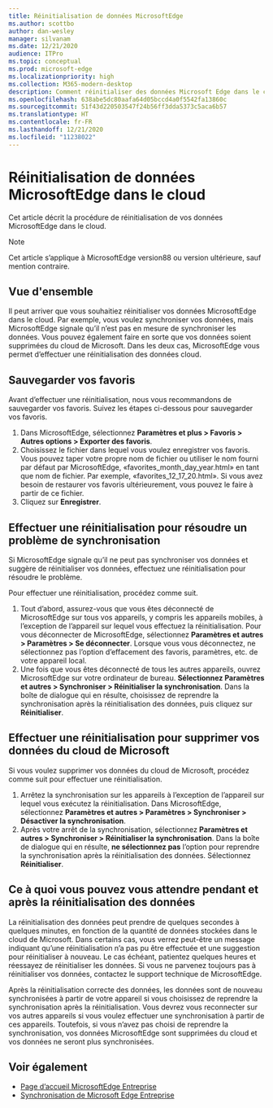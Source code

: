 ```yaml
---
title: Réinitialisation de données MicrosoftEdge
ms.author: scottbo
author: dan-wesley
manager: silvanam
ms.date: 12/21/2020
audience: ITPro
ms.topic: conceptual
ms.prod: microsoft-edge
ms.localizationpriority: high
ms.collection: M365-modern-desktop
description: Comment réinitialiser des données Microsoft Edge dans le cloud
ms.openlocfilehash: 638abe5dc80aafa64d05bccd4a0f5542fa13860c
ms.sourcegitcommit: 51f43d220503547f24b56ff3dda5373c5aca6b57
ms.translationtype: HT
ms.contentlocale: fr-FR
ms.lasthandoff: 12/21/2020
ms.locfileid: "11238022"
---
```

# Réinitialisation de données MicrosoftEdge dans le cloud

Cet article décrit la procédure de réinitialisation de vos données MicrosoftEdge dans le cloud.

> [!NOTE]
> Cet article s’applique à MicrosoftEdge version88 ou version ultérieure, sauf mention contraire.

## Vue d'ensemble

Il peut arriver que vous souhaitiez réinitialiser vos données MicrosoftEdge dans le cloud. Par exemple, vous voulez synchroniser vos données, mais MicrosoftEdge signale qu’il n’est pas en mesure de synchroniser les données. Vous pouvez également faire en sorte que vos données soient supprimées du cloud de Microsoft. Dans les deux cas, MicrosoftEdge vous permet d’effectuer une réinitialisation des données cloud.

## Sauvegarder vos favoris

Avant d’effectuer une réinitialisation, nous vous recommandons de sauvegarder vos favoris. Suivez les étapes ci-dessous pour sauvegarder vos favoris.

1. Dans MicrosoftEdge, sélectionnez **Paramètres et plus > Favoris > Autres options > Exporter des favoris**.
2. Choisissez le fichier dans lequel vous voulez enregistrer vos favoris. Vous pouvez taper votre propre nom de fichier ou utiliser le nom fourni par défaut par MicrosoftEdge, «favorites_month_day_year.html» en tant que nom de fichier. Par exemple, «favorites_12_17_20.html». Si vous avez besoin de restaurer vos favoris ultérieurement, vous pouvez le faire à partir de ce fichier.
3. Cliquez sur **Enregistrer**.

## Effectuer une réinitialisation pour résoudre un problème de synchronisation

Si MicrosoftEdge signale qu’il ne peut pas synchroniser vos données et suggère de réinitialiser vos données, effectuez une réinitialisation pour résoudre le problème.

Pour effectuer une réinitialisation, procédez comme suit.

1. Tout d’abord, assurez-vous que vous êtes déconnecté de MicrosoftEdge sur tous vos appareils, y compris les appareils mobiles, à l’exception de l’appareil sur lequel vous effectuez la réinitialisation. Pour vous déconnecter de MicrosoftEdge, sélectionnez **Paramètres et autres > Paramètres > Se déconnecter**. Lorsque vous vous déconnectez, ne sélectionnez pas l’option d’effacement des favoris, paramètres, etc. de votre appareil local.
2. Une fois que vous êtes déconnecté de tous les autres appareils, ouvrez MicrosoftEdge sur votre ordinateur de bureau. **Sélectionnez Paramètres et autres > Synchroniser > Réinitialiser la synchronisation**. Dans la boîte de dialogue qui en résulte, choisissez de reprendre la synchronisation après la réinitialisation des données, puis cliquez sur **Réinitialiser**.

## Effectuer une réinitialisation pour supprimer vos données du cloud de Microsoft

Si vous voulez supprimer vos données du cloud de Microsoft, procédez comme suit pour effectuer une réinitialisation.

1. Arrêtez la synchronisation sur les appareils à l’exception de l’appareil sur lequel vous exécutez la réinitialisation.  Dans MicrosoftEdge, sélectionnez **Paramètres et autres > Paramètres > Synchroniser > Désactiver la synchronisation**.  
2. Après votre arrêt de la synchronisation, sélectionnez **Paramètres et autres > Synchroniser > Réinitialiser la synchronisation**. Dans la boîte de dialogue qui en résulte, **ne sélectionnez pas** l’option pour reprendre la synchronisation après la réinitialisation des données. Sélectionnez **Réinitialiser**.

## Ce à quoi vous pouvez vous attendre pendant et après la réinitialisation des données

La réinitialisation des données peut prendre de quelques secondes à quelques minutes, en fonction de la quantité de données stockées dans le cloud de Microsoft. Dans certains cas, vous verrez peut-être un message indiquant qu’une réinitialisation n’a pas pu être effectuée et une suggestion pour réinitialiser à nouveau. Le cas échéant, patientez quelques heures et réessayez de réinitialiser les données. Si vous ne parvenez toujours pas à réinitialiser vos données, contactez le support technique de MicrosoftEdge.

Après la réinitialisation correcte des données, les données sont de nouveau synchronisées à partir de votre appareil si vous choisissez de reprendre la synchronisation après la réinitialisation. Vous devrez vous reconnecter sur vos autres appareils si vous voulez effectuer une synchronisation à partir de ces appareils. Toutefois, si vous n’avez pas choisi de reprendre la synchronisation, vos données MicrosoftEdge sont supprimées du cloud et vos données ne seront plus synchronisées.

## Voir également

- [Page d’accueil MicrosoftEdge Entreprise](https://aka.ms/EdgeEnterprise)
- [Synchronisation de Microsoft Edge Entreprise](microsoft-edge-enterprise-sync.md)